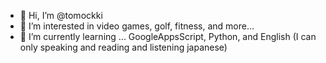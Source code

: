 - 👋 Hi, I’m @tomockki
- 👀 I’m interested in video games, golf, fitness, and more...
- 🌱 I’m currently learning ... GoogleAppsScript, Python, and English (I can only speaking and reading and listening japanese)
